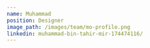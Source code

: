 ```yaml
---
name: Muhammad
position: Designer
image_path: /images/team/mo-profile.png
linkedin: muhammad-bin-tahir-mir-174474116/ 
---
```

